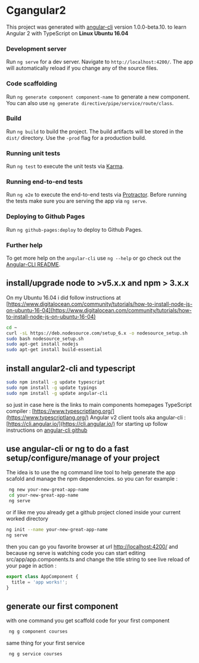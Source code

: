 # Cgangular2

This project was generated with [angular-cli](https://github.com/angular/angular-cli) version 1.0.0-beta.10.
to learn Angular 2 with TypeScript on  **Linux Ubuntu 16.04**

### Development server
Run `ng serve` for a dev server. Navigate to `http://localhost:4200/`. The app will automatically reload if you change any of the source files.

### Code scaffolding

Run `ng generate component component-name` to generate a new component. You can also use `ng generate directive/pipe/service/route/class`.

### Build

Run `ng build` to build the project. The build artifacts will be stored in the `dist/` directory. Use the `-prod` flag for a production build.

### Running unit tests

Run `ng test` to execute the unit tests via [Karma](https://karma-runner.github.io).

### Running end-to-end tests

Run `ng e2e` to execute the end-to-end tests via [Protractor](http://www.protractortest.org/). 
Before running the tests make sure you are serving the app via `ng serve`.

### Deploying to Github Pages

Run `ng github-pages:deploy` to deploy to Github Pages.

### Further help

To get more help on the `angular-cli` use `ng --help` or go check out the [Angular-CLI README](https://github.com/angular/angular-cli/blob/master/README.md).


## install/upgrade node to >v5.x.x and npm > 3.x.x 
On my Ubuntu 16.04 i did follow instructions at 
[https://www.digitalocean.com/community/tutorials/how-to-install-node-js-on-ubuntu-16-04](https://www.digitalocean.com/community/tutorials/how-to-install-node-js-on-ubuntu-16-04)
```bash
cd ~
curl -sL https://deb.nodesource.com/setup_6.x -o nodesource_setup.sh
sudo bash nodesource_setup.sh
sudo apt-get install nodejs
sudo apt-get install build-essential
```
## install angular2-cli and typescript
```bash
sudo npm install -g update typescript
sudo npm install -g update typings
sudo npm install -g update angular-cli
```
so just in case here is the links to main components homepages
TypeScript compiler : [https://www.typescriptlang.org/](https://www.typescriptlang.org/)
Angular v2 client tools aka angular-cli : [https://cli.angular.io/](https://cli.angular.io/)
for starting up follow instructions on [angular-cli github](https://github.com/angular/angular-cli)
## use angular-cli or ng to do a fast setup/configure/manage of your project
The idea is to use the ng command line tool to help generate the app scafold 
and manage the npm dependencies.
so you can for example :
```bash
 ng new your-new-great-app-name
 cd your-new-great-app-name
 ng serve
 ```
 
or if like me you already get a github project cloned inside your current worked directory
```bash
ng init --name your-new-great-app-name
ng serve
```
then you can go you favorite browser at url [http://localhost:4200/](http://localhost:4200/)
and because ng serve is watching code you can start editing src/app/app.components.ts 
and change the title string to see live reload of your page in action :
```TypeScript
export class AppComponent {
  title = 'app works!';
}
```

## generate our first component
with one command you get scaffold code for your first component  
```bash
 ng g component courses
```
same thing for your first service
```bash
 ng g service courses
```




